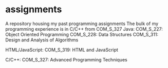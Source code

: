 # assignments
A repository housing my past programming assignments
The bulk of my programming experience is in C/C++ from COM_S_327
Java:
COM_S_227: Object Oriented Programming
COM_S_228: Data Structures
COM_S_311: Design and Analysis of Algorithms

HTML/JavaScript: 
COM_S_319: HTML and JavaScript

C/C++:
COM_S_327: Advanced Programming Techniques
